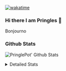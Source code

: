 [![wakatime](https://wakatime.com/badge/user/abd317df-612e-44b4-8787-15db7b574b2f.svg)](https://wakatime.com/@abd317df-612e-44b4-8787-15db7b574b2f)
### Hi there I am Pringles 👋

Bonjourno

### Github Stats
![PringlePot' Github Stats](https://github-readme-stats.vercel.app/api?username=PringlePot&show_icons=true&theme=dark&count_private=true)

<details>
  <summary>Detailed Stats</summary>
    
<!--START_SECTION:waka-->
![Code Time](http://img.shields.io/badge/Code%20Time-460%20hrs%2036%20mins-blue)

![Profile Views](http://img.shields.io/badge/Profile%20Views-3-blue)

![Lines of code](https://img.shields.io/badge/From%20Hello%20World%20I%27ve%20Written-110%20Thousand%20lines%20of%20code-blue)

**🐱 My GitHub Data** 

> 🏆 290 Contributions in the Year 2022
 > 
> 📦 90.8 kB Used in GitHub's Storage 
 > 
> 🚫 Not Opted to Hire
 > 
> 📜 10 Public Repositories 
 > 
> 🔑 12 Private Repositories  
 > 
**I'm an Early 🐤** 

```text
🌞 Morning    153 commits    ████░░░░░░░░░░░░░░░░░░░░░   17.23% 
🌆 Daytime    352 commits    ██████████░░░░░░░░░░░░░░░   39.64% 
🌃 Evening    383 commits    ██████████░░░░░░░░░░░░░░░   43.13% 
🌙 Night      0 commits      ░░░░░░░░░░░░░░░░░░░░░░░░░   0.0%

```
📅 **I'm Most Productive on Sunday** 

```text
Monday       174 commits    █████░░░░░░░░░░░░░░░░░░░░   19.59% 
Tuesday      76 commits     ██░░░░░░░░░░░░░░░░░░░░░░░   8.56% 
Wednesday    96 commits     ██░░░░░░░░░░░░░░░░░░░░░░░   10.81% 
Thursday     121 commits    ███░░░░░░░░░░░░░░░░░░░░░░   13.63% 
Friday       81 commits     ██░░░░░░░░░░░░░░░░░░░░░░░   9.12% 
Saturday     150 commits    ████░░░░░░░░░░░░░░░░░░░░░   16.89% 
Sunday       190 commits    █████░░░░░░░░░░░░░░░░░░░░   21.4%

```


📊 **This Week I Spent My Time On** 

```text
⌚︎ Time Zone: Europe/Amsterdam

💬 Programming Languages: 
TypeScript               23 mins             ███████████░░░░░░░░░░░░░░   45.89% 
Go                       20 mins             ██████████░░░░░░░░░░░░░░░   40.46% 
JavaScript               6 mins              ███░░░░░░░░░░░░░░░░░░░░░░   12.15% 
CSS                      0 secs              ░░░░░░░░░░░░░░░░░░░░░░░░░   1.4% 
JSON                     0 secs              ░░░░░░░░░░░░░░░░░░░░░░░░░   0.1%

🔥 Editors: 
WebStorm                 29 mins             ██████████████░░░░░░░░░░░   58.14% 
GoLand                   21 mins             ██████████░░░░░░░░░░░░░░░   41.86%

🐱‍💻 Projects: 
Frontend                 29 mins             ██████████████░░░░░░░░░░░   58.14% 
Backend                  20 mins             ██████████░░░░░░░░░░░░░░░   40.46% 
Viewer                   0 secs              ░░░░░░░░░░░░░░░░░░░░░░░░░   1.4%

💻 Operating System: 
Windows                  50 mins             █████████████████████████   100.0%

```

**I Mostly Code in Java** 

```text
Java                     7 repos             ██████████░░░░░░░░░░░░░░░   41.18% 
JavaScript               2 repos             ███░░░░░░░░░░░░░░░░░░░░░░   11.76% 
TypeScript               2 repos             ███░░░░░░░░░░░░░░░░░░░░░░   11.76% 
HTML                     2 repos             ███░░░░░░░░░░░░░░░░░░░░░░   11.76% 
Python                   1 repo              █░░░░░░░░░░░░░░░░░░░░░░░░   5.88%

```


**Timeline**

![Chart not found](https://raw.githubusercontent.com/PringlePot/PringlePot/main/charts/bar_graph.png) 


 Last Updated on 28/03/2022 00:56:06 UTC
<!--END_SECTION:waka-->

</details>
